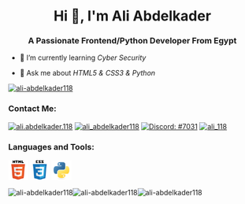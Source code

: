 <h1 align="center">Hi 👋, I'm Ali Abdelkader</h1>
<h3 align="center">A Passionate Frontend/Python Developer From Egypt</h3> 

- 🌱 I’m currently learning *Cyber Security* 

- 💬 Ask me about *HTML5 & CSS3 & Python* 

<p align="left">
<a href="https://github.com/ryo-ma/github-profile-trophy"><img src="https://github-profile-trophy.vercel.app/?username=ali-abdelkader118&theme=radical" alt="ali-abdelkader118" /></a>
</p> 

<h3 align="left">Contact Me:</h3>
<p align="left">
<a href="https://fb.com/ali.abdelkader.118" target="blank"><img align="center" src="https://img.icons8.com/color/48/000000/facebook-new.svg" alt="ali.abdelkader.118" height="40" width="40" /></a>
<a href="https://instagram.com/ali_abdelkader118" target="blank"><img align="center" src="https://raw.githubusercontent.com/rahuldkjain/github-profile-readme-generator/master/src/images/icons/Social/instagram.svg" alt="ali_abdelkader118" height="30" width="40" /></a>
<a href="https://discord.gg/#7031" target="_blank"><img align="center" src="https://discord.com/assets/3437c10597c1526c3dbd98c737c2bcae.svg" alt="Discord: #7031" height="30" width="40" /></a>
<a href="https://codepen.io/ali_118" target="blank"><img align="center" src="https://www.vectorlogo.zone/logos/codepen/codepen-tile.svg" alt="ali_118" height="37" width="40" /></a>
</p> 

<h3 align="left">Languages and Tools:</h3>
<p align="left">
<a href="https://www.w3.org/html/" targer="_blank"><img src="https://raw.githubusercontent.com/devicons/devicon/master/icons/html5/html5-original-wordmark.svg" alt="html5" width="40" height="40" /></a>
<a href="https://www.w3schools.com/css/" target="_blank"><img src="https://raw.githubusercontent.com/devicons/devicon/master/icons/css3/css3-original-wordmark.svg" alt="css3" width="40" height="40" /></a>
<a href="https://www.python.org" target="_blank"><img src="https://raw.githubusercontent.com/devicons/devicon/master/icons/python/python-original.svg" alt="python" width="40" height="40"/></a>
</p> 

<p>
<img align="left" src="https://github-readme-stats.vercel.app/api/top-langs?username=ali-abdelkader118&show_icons=true&locale=en&layout=compact&theme=radical" alt="ali-abdelkader118" />
</p> 

<p>
<img align="left" src="https://github-readme-stats.vercel.app/api?username=ali-abdelkader118&show_icons=true&locale=en&theme=radical" alt="ali-abdelkader118" />
</p> 

<p>
<img align="left" src="https://github-readme-streak-stats.herokuapp.com/?user=ali-abdelkader118&theme=radical" alt="ali-abdelkader118" />
</p>
